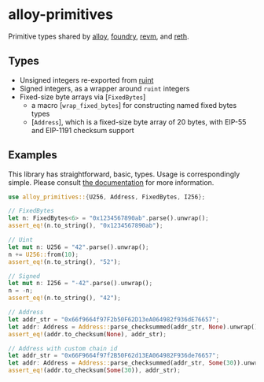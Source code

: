 # alloy-primitives

Primitive types shared by [alloy], [foundry], [revm], and [reth].

[alloy]: https://github.com/alloy-rs
[foundry]: https://github.com/foundry-rs/foundry
[revm]: https://github.com/bluealloy/revm
[reth]: https://github.com/paradigmxyz/reth

## Types

- Unsigned integers re-exported from [ruint](https://github.com/recmo/uint)
- Signed integers, as a wrapper around `ruint` integers
- Fixed-size byte arrays via [`FixedBytes`]
    - a macro [`wrap_fixed_bytes`] for constructing named fixed bytes types
    - [`Address`], which is a fixed-size byte array of 20 bytes, with EIP-55 and
      EIP-1191 checksum support

## Examples

This library has straightforward, basic, types. Usage is correspondingly simple.
Please consult [the documentation][docs] for more information.

[docs]: https://docs.rs/alloy-primitives/latest/alloy_primitives/

```rust
use alloy_primitives::{U256, Address, FixedBytes, I256};

// FixedBytes
let n: FixedBytes<6> = "0x1234567890ab".parse().unwrap();
assert_eq!(n.to_string(), "0x1234567890ab");

// Uint
let mut n: U256 = "42".parse().unwrap();
n += U256::from(10);
assert_eq!(n.to_string(), "52");

// Signed
let mut n: I256 = "-42".parse().unwrap();
n = -n;
assert_eq!(n.to_string(), "42");

// Address
let addr_str = "0x66f9664f97F2b50F62D13eA064982f936dE76657";
let addr: Address = Address::parse_checksummed(addr_str, None).unwrap();
assert_eq!(addr.to_checksum(None), addr_str);

// Address with custom chain id
let addr_str = "0x66F9664f97f2B50F62d13EA064982F936de76657";
let addr: Address = Address::parse_checksummed(addr_str, Some(30)).unwrap();
assert_eq!(addr.to_checksum(Some(30)), addr_str);
```
